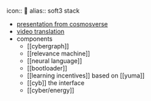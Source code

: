 icon:: 👙
alias:: soft3 stack

- [presentation from cosmosverse](https://cyb.ai/oracle/ask/QmTsBLAHC1Lk7n76GX4P3EvbAfNjBmZxwjknWy41SJZBGg)
- [video translation](https://www.youtube.com/watch?v=bd_PziPbl74&t=29810s)
- components
	- [[cybergraph]]
	- [[relevance machine]]
	- [[neural language]]
	- [[bootloader]]
	- [[learning incentives]] based on [[yuma]]
	- [[cyb]] the interface
	- [[cyber/energy]]